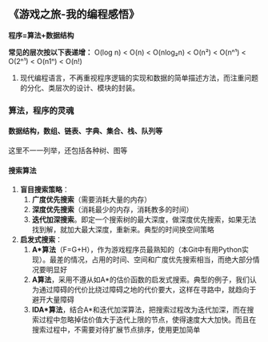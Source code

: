 ## 《游戏之旅-我的编程感悟》

**程序=算法+数据结构**

**常见的层次按以下表递增：**
O(log n) < O(n) < O(nlog₂n) < O(n²) < O(nⁿ¹) < O(2ⁿ¹) < O(n1ⁿ) < O(n!)

1. 现代编程语言，不再重视程序逻辑的实现和数据的简单描述方法，而注重问题的分化、类层次的设计、模块的封装。

### 算法，程序的灵魂

#### 数据结构，数组、链表、字典、集合、栈、队列等

这里不一一列举，还包括各种树、图等

#### 搜索算法

1. **盲目搜索策略**：
   1. **广度优先搜索**（需要消耗大量的内存）
   2. **深度优先搜索**（消耗最少的内存，消耗教多的时间）
   3. **迭代加深搜索**。即定一个搜索树的最大深度，做深度优先搜索，如果无法找到解，就加大最大深度，重新来。典型的时间换空间策略
2. **启发式搜索**：
   1. **A*算法**（F=G+H），作为游戏程序员最熟知的（本Git中有用Python实现）。最差的情况，占用的时间、空间和广度优先搜索相当，而绝大部分情况要明显好
   2. **A算法**，采用不遵从如A*的估价函数的启发式搜索。典型的例子，我们认为通过障碍的代价比绕过障碍之地的代价要大，这样在寻路中，就趋向于避开大量障碍
   3. **IDA*算法**，结合A*和迭代加深算法，把搜索过程改为迭代加深，而在搜索过程中忽略掉估价值大于迭代上限的节点，使得速度大大加快。而且在搜索过程中，不需要对待扩展节点排序，使用更加简单